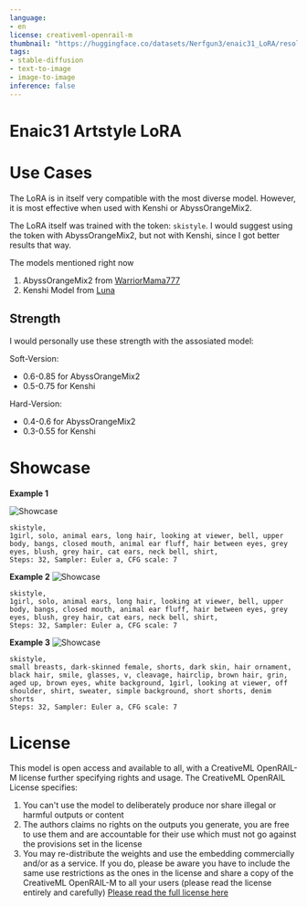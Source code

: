 ```yaml
---
language:
- en
license: creativeml-openrail-m
thumbnail: "https://huggingface.co/datasets/Nerfgun3/enaic31_LoRA/resolve/main/preview/Preview%20(1).png"
tags:
- stable-diffusion
- text-to-image
- image-to-image
inference: false
---
```


# Enaic31 Artstyle LoRA

# Use Cases

The LoRA is in itself very compatible with the most diverse model. However, it is most effective when used with Kenshi or AbyssOrangeMix2.

The LoRA itself was trained with the token: ```skistyle```.
I would suggest using the token with AbyssOrangeMix2, but not with Kenshi, since I got better results that way.

The models mentioned right now
1. AbyssOrangeMix2 from [WarriorMama777](https://huggingface.co/WarriorMama777/OrangeMixs)
2. Kenshi Model from [Luna](https://huggingface.co/SweetLuna/Kenshi)

## Strength

I would personally use these strength with the assosiated model:

Soft-Version:
- 0.6-0.85 for AbyssOrangeMix2
- 0.5-0.75 for Kenshi

Hard-Version:
- 0.4-0.6 for AbyssOrangeMix2
- 0.3-0.55 for Kenshi

# Showcase

**Example 1**

<img alt="Showcase" src="https://huggingface.co/datasets/Nerfgun3/enaic31_LoRA/resolve/main/preview/Preview%20(2).png"/>

```
skistyle,
1girl, solo, animal ears, long hair, looking at viewer, bell, upper body, bangs, closed mouth, animal ear fluff, hair between eyes, grey eyes, blush, grey hair, cat ears, neck bell, shirt,
Steps: 32, Sampler: Euler a, CFG scale: 7
```

**Example 2**
<img alt="Showcase" src="https://huggingface.co/datasets/Nerfgun3/enaic31_LoRA/resolve/main/preview/Preview%20(3).png"/>

```
skistyle,
1girl, solo, animal ears, long hair, looking at viewer, bell, upper body, bangs, closed mouth, animal ear fluff, hair between eyes, grey eyes, blush, grey hair, cat ears, neck bell, shirt,
Steps: 32, Sampler: Euler a, CFG scale: 7
```

**Example 3**
<img alt="Showcase" src="https://huggingface.co/datasets/Nerfgun3/enaic31_LoRA/resolve/main/preview/Preview%20(4).png"/>

```
skistyle,
small breasts, dark-skinned female, shorts, dark skin, hair ornament, black hair, smile, glasses, v, cleavage, hairclip, brown hair, grin, aged up, brown eyes, white background, 1girl, looking at viewer, off shoulder, shirt, sweater, simple background, short shorts, denim shorts
Steps: 32, Sampler: Euler a, CFG scale: 7
```

# License

This model is open access and available to all, with a CreativeML OpenRAIL-M license further specifying rights and usage.
The CreativeML OpenRAIL License specifies: 

1. You can't use the model to deliberately produce nor share illegal or harmful outputs or content 
2. The authors claims no rights on the outputs you generate, you are free to use them and are accountable for their use which must not go against the provisions set in the license
3. You may re-distribute the weights and use the embedding commercially and/or as a service. If you do, please be aware you have to include the same use restrictions as the ones in the license and share a copy of the CreativeML OpenRAIL-M to all your users (please read the license entirely and carefully)
[Please read the full license here](https://huggingface.co/spaces/CompVis/stable-diffusion-license)